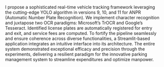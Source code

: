 I propose a sophisticated real-time vehicle tracking framework leveraging the cutting-edge YOLO algorithm in versions 9, 10, and 11 for ANPR (Automatic Number Plate Recognition). We implement character recognition and juxtapose two OCR paradigms: Microsoft’s TrOCR and Google’s Tesseract. Identified license plates are automatically registered for entry and exit, and service fees are computed. To fortify the pipeline seamlessly and ensure coherence across diverse functionalities, a Streamlit-based application integrates an intuitive interface into its architecture. The entire system demonstrated exceptional efficacy and precision through the experiments, delivering a resilient paradigm for the innovative parking management system to streamline expenditures and optimize manpower.
